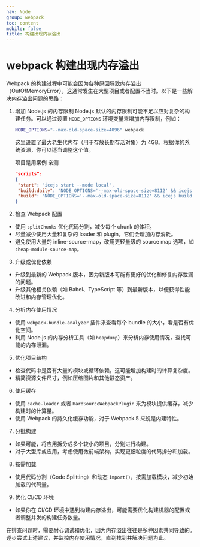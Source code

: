 ```yaml
---
nav: Node
group: webpack
toc: content
mobile: false
title: 构建出现内存溢出
---
```


# webpack 构建出现内存溢出

Webpack 的构建过程中可能会因为各种原因导致内存溢出（OutOfMemoryError），这通常发生在大型项目或者配置不当时。以下是一些解决内存溢出问题的思路：

1. 增加 Node.js 的内存限制
   Node.js 默认的内存限制可能不足以应对复杂的构建任务。可以通过设置 `NODE_OPTIONS` 环境变量来增加内存限制，例如：

   ```sh
   NODE_OPTIONS="--max-old-space-size=4096" webpack
   ```

   这里设置了最大老生代内存（用于存放长期存活对象）为 4GB。根据你的系统资源，你可以适当调整这个值。

   项目是用案例 亲测

   ```json
   "scripts":
   {
    "start": "icejs start --mode local",
    "build:daily": "NODE_OPTIONS='--max-old-space-size=8112' && icejs build --mode daily",
    "build": "NODE_OPTIONS='--max-old-space-size=8112' && icejs build --mode prod"
   }
   ```

2. 检查 Webpack 配置

- 使用 `splitChunks` 优化代码分割，减少每个 chunk 的体积。
- 尽量减少使用大量和复杂的 loader 和 plugin，它们会增加内存消耗。
- 避免使用大量的 inline-source-map，改用更轻量级的 source map 选项，如 `cheap-module-source-map`。

3. 升级或优化依赖

- 升级到最新的 Webpack 版本，因为新版本可能有更好的优化和修复内存泄漏的问题。
- 升级其他相关依赖（如 Babel、TypeScript 等）到最新版本，以便获得性能改进和内存管理优化。

4. 分析内存使用情况

- 使用 `webpack-bundle-analyzer` 插件来查看每个 bundle 的大小，看是否有优化空间。
- 利用 Node.js 的内存分析工具（如 `heapdump`）来分析内存使用情况，查找可能的内存泄漏。

5. 优化项目结构

- 检查代码中是否有大量的模块或循环依赖，这可能增加构建时的计算复杂度。
- 精简资源文件尺寸，例如压缩图片和其他静态资产。

6. 使用缓存

- 使用 `cache-loader` 或者 `HardSourceWebpackPlugin` 来为模块提供缓存，减少构建时的计算量。
- 使用 Webpack 的持久化缓存功能，对于 Webpack 5 来说是内建特性。

7. 分批构建

- 如果可能，将应用拆分成多个较小的项目，分别进行构建。
- 对于大型库或应用，考虑使用微前端架构，实现更细粒度的代码拆分和加载。

8. 按需加载

- 使用代码分割（Code Splitting）和动态 `import()`，按需加载模块，减少初始加载的代码量。

9. 优化 CI/CD 环境

- 如果你在 CI/CD 环境中遇到构建内存溢出，可能需要优化构建机器的配置或者调整并发的构建任务数量。

在排查问题时，需要耐心调试和优化，因为内存溢出往往是多种因素共同导致的。逐步尝试上述建议，并监控内存使用情况，直到找到并解决问题为止。

```

```
